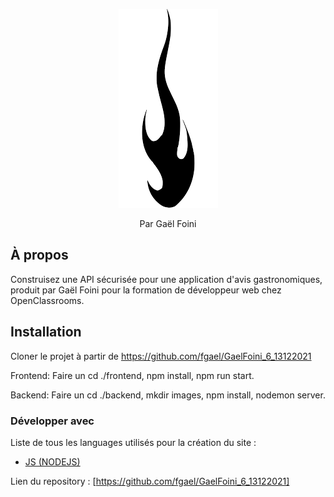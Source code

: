 <p align="center">
    <img src="frontend/assets/images/flame.png" alt="Logo">

  <p align="center">
    Par Gaël Foini
    <br>
  </p>

## À propos

Construisez une API sécurisée pour une application d'avis gastronomiques, produit par Gaël Foini pour la formation de développeur web chez OpenClassrooms.

## Installation

Cloner le projet à partir de https://github.com/fgael/GaelFoini_6_13122021

Frontend: Faire un cd ./frontend,
npm install,
npm run start.

Backend: Faire un cd ./backend,
mkdir images,
npm install,
nodemon server.

### Développer avec

Liste de tous les languages utilisés pour la création du site :

- [JS (NODEJS)](https://developer.mozilla.org/fr/docs/Web/javascript)

Lien du repository : [https://github.com/fgael/GaelFoini_6_13122021]
